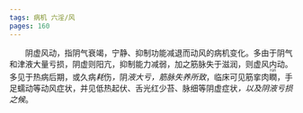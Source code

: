 ```yaml
---
tags: 病机 六淫/风
pages: 160
---
```

&emsp;&emsp;阴虚风动，指阴气衰竭，宁静、抑制功能减退而动风的病机变化。多由于阴气和津液大量亏损，阴虚则阳亢，抑制能力减弱，加之筋脉失于滋润，则虚风内动。多见于热病后期，或久病<dfn>耗</dfn>伤<dfn>，</dfn>阴<dfn>液大亏，筋脉失养所致</dfn>，临床可见筋挛肉<ruby>瞤<rp>(</rp><rt>rún</rt><rp>)</rp></ruby>，手足蠕动等动风症状，并见低热起伏、舌光红少苔、脉细等阴虚症状<dfn>，以及阴液亏损之候</dfn>。